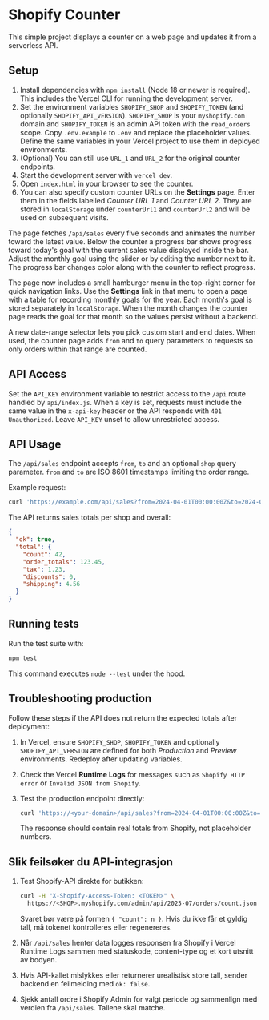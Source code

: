 # Shopify Counter

This simple project displays a counter on a web page and updates it from a serverless API.

## Setup

1. Install dependencies with `npm install` (Node 18 or newer is required). This includes the Vercel CLI for running the development server.
2. Set the environment variables `SHOPIFY_SHOP` and `SHOPIFY_TOKEN` (and optionally `SHOPIFY_API_VERSION`). `SHOPIFY_SHOP` is your `myshopify.com` domain and `SHOPIFY_TOKEN` is an admin API token with the `read_orders` scope. Copy `.env.example` to `.env` and replace the placeholder values. Define the same variables in your Vercel project to use them in deployed environments.
3. (Optional) You can still use `URL_1` and `URL_2` for the original counter endpoints.
4. Start the development server with `vercel dev`.
5. Open `index.html` in your browser to see the counter.
6. You can also specify custom counter URLs on the **Settings** page. Enter them in the
   fields labelled *Counter URL 1* and *Counter URL 2*. They are stored in
   `localStorage` under `counterUrl1` and `counterUrl2` and will be used on subsequent
   visits.

The page fetches `/api/sales` every five seconds and animates the number toward the latest value.
Below the counter a progress bar shows progress toward today's goal with the current
sales value displayed inside the bar. Adjust the monthly goal using the slider or by
editing the number next to it. The progress bar changes color along with the counter to reflect progress.

The page now includes a small hamburger menu in the top-right corner for quick navigation links.
Use the **Settings** link in that menu to open a page with a table for recording monthly goals for the year.
Each month's goal is stored separately in `localStorage`. When the month changes the counter page reads the goal for that month so the values persist without a backend.

A new date-range selector lets you pick custom start and end dates. When used, the counter page adds `from` and `to` query parameters to requests so only orders within that range are counted.

## API Access

Set the `API_KEY` environment variable to restrict access to the `/api` route handled by `api/index.js`. When a key is set, requests must include the same value in the `x-api-key` header or the API responds with `401 Unauthorized`. Leave `API_KEY` unset to allow unrestricted access.

## API Usage

The `/api/sales` endpoint accepts `from`, `to` and an optional `shop` query parameter. `from` and `to` are ISO 8601 timestamps limiting the order range.

Example request:

```bash
curl 'https://example.com/api/sales?from=2024-04-01T00:00:00Z&to=2024-04-30T23:59:59Z'
```

The API returns sales totals per shop and overall:

```json
{
  "ok": true,
  "total": {
    "count": 42,
    "order_totals": 123.45,
    "tax": 1.23,
    "discounts": 0,
    "shipping": 4.56
  }
}
```

## Running tests

Run the test suite with:

```bash
npm test
```

This command executes `node --test` under the hood.

## Troubleshooting production

Follow these steps if the API does not return the expected totals after deployment:

1. In Vercel, ensure `SHOPIFY_SHOP`, `SHOPIFY_TOKEN` and optionally `SHOPIFY_API_VERSION` are defined for both *Production* and *Preview* environments. Redeploy after updating variables.
2. Check the Vercel **Runtime Logs** for messages such as `Shopify HTTP error` or `Invalid JSON from Shopify`.
3. Test the production endpoint directly:

   ```bash
   curl 'https://<your-domain>/api/sales?from=2024-04-01T00:00:00Z&to=2024-04-30T23:59:59Z'
   ```

   The response should contain real totals from Shopify, not placeholder numbers.

## Slik feilsøker du API-integrasjon

1. Test Shopify-API direkte for butikken:

   ```bash
   curl -H "X-Shopify-Access-Token: <TOKEN>" \
     https://<SHOP>.myshopify.com/admin/api/2025-07/orders/count.json
   ```

   Svaret bør være på formen `{ "count": n }`. Hvis du ikke får et gyldig tall,
   må tokenet kontrolleres eller regenereres.
2. Når `/api/sales` henter data logges responsen fra Shopify i Vercel Runtime Logs
   sammen med statuskode, content-type og et kort utsnitt av bodyen.
3. Hvis API-kallet mislykkes eller returnerer urealistisk store tall, sender
   backend en feilmelding med `ok: false`.
4. Sjekk antall ordre i Shopify Admin for valgt periode og sammenlign med
   verdien fra `/api/sales`. Tallene skal matche.
